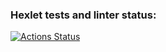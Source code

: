 ### Hexlet tests and linter status:
[![Actions Status](https://github.com/Dadidam/frontend-project-lvl1/workflows/hexlet-check/badge.svg)](https://github.com/Dadidam/frontend-project-lvl1/actions)